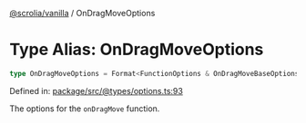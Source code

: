 [@scrolia/vanilla](../README.md) / OnDragMoveOptions

# Type Alias: OnDragMoveOptions

```ts
type OnDragMoveOptions = Format<FunctionOptions & OnDragMoveBaseOptions>;
```

Defined in: [package/src/@types/options.ts:93](https://github.com/scrolia/vanilla/blob/c815e216f987f48e097bcb0896f128fe43b9f55a/package/src/@types/options.ts#L93)

The options for the `onDragMove` function.
